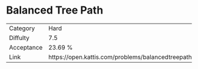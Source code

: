 # Balanced Tree Path

<table>
    <tr>
        <td>Category</td>
        <td>Hard</td>
    </tr>
    <tr>
        <td>Diffulty</td>
        <td>7.5</td>
    </tr>
    <tr>
        <td>Acceptance</td>
        <td>23.69 %</td>
    </tr>
    <tr>
        <td>Link</td>
        <td>https://open.kattis.com/problems/balancedtreepath</td>
    </tr>
</table>